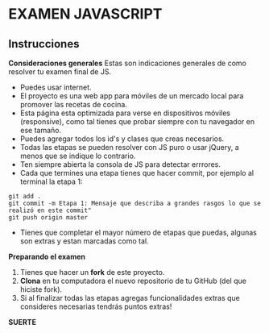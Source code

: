 # EXAMEN JAVASCRIPT

## Instrucciones

**Consideraciones generales** Estas son indicaciones generales de como resolver tu examen final de JS.

* Puedes usar internet.
* El proyecto es una web app para móviles de un mercado local para promover las recetas de cocina.
* Esta página esta optimizada para verse en dispositivos móviles (responsive), como tal tienes que probar siempre con tu navegador en ese tamaño.
* Puedes agregar todos los id's y clases que creas necesarios.
* Todas las etapas se pueden resolver con JS puro o usar jQuery, a menos que se indique lo contrario.
* Ten siempre abierta la consola de JS para detectar errrores.
* Cada que termines una etapa tienes que hacer commit, por ejemplo al terminal la etapa 1:

```
git add .
git commit -m Etapa 1: Mensaje que describa a grandes rasgos lo que se realizó en este commit"
git push origin master
```
* Tienes que completar el mayor número de etapas que puedas, algunas son extras y estan marcadas como tal. 


**Preparando el examen** 

1. Tienes que hacer un **fork** de este proyecto.
2. **Clona** en tu computadora el nuevo repositorio de tu GitHub (del que hiciste fork).
3. Si al finalizar todas las etapas agregas funcionalidades extras que consideres necesarias tendrás puntos extras!

**SUERTE**

